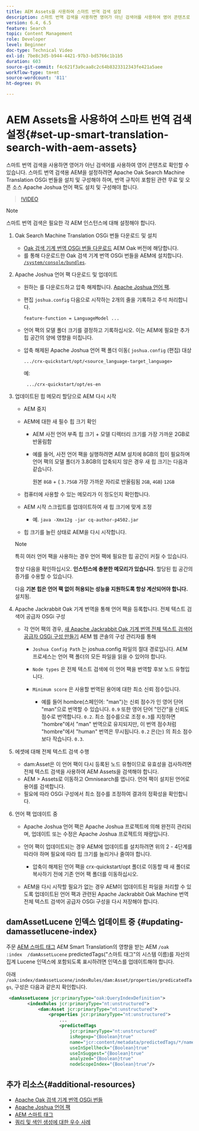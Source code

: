 ```yaml
---
title: AEM Assets을 사용하여 스마트 번역 검색 설정
description: 스마트 번역 검색을 사용하면 영어가 아닌 검색어를 사용하여 영어 콘텐츠로 확인할 수 있습니다. 스마트 번역 검색용 AEM을 설정하려면 Apache Oak Search Machine Translation OSGi 번들을 설치 및 구성해야 하며, 번역 규칙이 포함된 관련 무료 및 오픈 소스 Apache Joshua 언어 팩도 설치 및 구성해야 합니다.
version: 6.4, 6.5
feature: Search
topic: Content Management
role: Developer
level: Beginner
doc-type: Technical Video
exl-id: 7be8c3d5-b944-4421-97b3-bd5766c1b1b5
duration: 603
source-git-commit: f4c621f3a9caa8c2c64b8323312343fe421a5aee
workflow-type: tm+mt
source-wordcount: '811'
ht-degree: 0%

---
```


# AEM Assets을 사용하여 스마트 번역 검색 설정{#set-up-smart-translation-search-with-aem-assets}

스마트 번역 검색을 사용하면 영어가 아닌 검색어를 사용하여 영어 콘텐츠로 확인할 수 있습니다. 스마트 번역 검색용 AEM을 설정하려면 Apache Oak Search Machine Translation OSGi 번들을 설치 및 구성해야 하며, 번역 규칙이 포함된 관련 무료 및 오픈 소스 Apache Joshua 언어 팩도 설치 및 구성해야 합니다.

>[!VIDEO](https://video.tv.adobe.com/v/21291?quality=12&learn=on)

>[!NOTE]
>
>스마트 번역 검색은 필요한 각 AEM 인스턴스에 대해 설정해야 합니다.

1. Oak Search Machine Translation OSGi 번들 다운로드 및 설치
   * [Oak 검색 기계 번역 OSGi 번들 다운로드](https://search.maven.org/#search%7Cgav%7C1%7Cg%3A%22org.apache.jackrabbit%22%20AND%20a%3A%22oak-search-mt%22) AEM Oak 버전에 해당합니다.
   * 를 통해 다운로드한 Oak 검색 기계 번역 OSGi 번들을 AEM에 설치합니다. [`/system/console/bundles`](http://localhost:4502/system/console/bundles).

2. Apache Joshua 언어 팩 다운로드 및 업데이트
   * 원하는 를 다운로드하고 압축 해제합니다. [Apache Joshua 언어 팩](https://cwiki.apache.org/confluence/display/JOSHUA/Language+Packs).
   * 편집 `joshua.config` 다음으로 시작하는 2개의 줄을 기록하고 주석 처리합니다.

     ```
     feature-function = LanguageModel ...
     ```

   * 언어 팩의 모델 폴더 크기를 결정하고 기록하십시오. 이는 AEM에 필요한 추가 힙 공간의 양에 영향을 미칩니다.
   * 압축 해제된 Apache Joshua 언어 팩 폴더 이동( `joshua.config` (편집) 대상

     ```
     .../crx-quickstart/opt/<source_language-target_language>
     ```

     예:

     ```
      .../crx-quickstart/opt/es-en
     ```

3. 업데이트된 힙 메모리 할당으로 AEM 다시 시작
   * AEM 중지
   * AEM에 대한 새 필수 힙 크기 확인

      * AEM 사전 언어 부족 힙 크기 + 모델 디렉터리 크기를 가장 가까운 2GB로 반올림함
      * 예를 들어, 사전 언어 팩을 실행하려면 AEM 설치에 8GB의 힙이 필요하며 언어 팩의 모델 폴더가 3.8GB의 압축되지 않은 경우 새 힙 크기는 다음과 같습니다.

        원본 `8GB` + ( `3.75GB` 가장 가까운 자리로 반올림됨 `2GB`, `4GB`) `12GB`

   * 컴퓨터에 사용할 수 있는 메모리가 이 정도인지 확인합니다.
   * AEM 시작 스크립트를 업데이트하여 새 힙 크기에 맞게 조정

      * 예. `java -Xmx12g -jar cq-author-p4502.jar`

   * 힙 크기를 늘린 상태로 AEM을 다시 시작합니다.

   >[!NOTE]
   >
   >특히 여러 언어 팩을 사용하는 경우 언어 팩에 필요한 힙 공간이 커질 수 있습니다.
   >
   >
   >항상 다음을 확인하십시오. **인스턴스에 충분한 메모리가 있습니다.** 할당된 힙 공간의 증가를 수용할 수 있습니다.
   >
   >
   >다음 **기본 힙은 언어 팩 없이 허용되는 성능을 지원하도록 항상 계산되어야 합니다.** 설치됨.

4. Apache Jackrabbit Oak 기계 번역을 통해 언어 팩을 등록합니다. 전체 텍스트 검색어 공급자 OSGi 구성

   * 각 언어 팩의 경우, [새 Apache Jackrabbit Oak 기계 번역 전체 텍스트 검색어 공급자 OSGi 구성 만들기](http://localhost:4502/system/console/configMgr/org.apache.jackrabbit.oak.plugins.index.mt.MTFulltextQueryTermsProviderFactory) AEM 웹 콘솔의 구성 관리자를 통해

      * `Joshua Config Path` 는 joshua.config 파일의 절대 경로입니다. AEM 프로세스는 언어 팩 폴더의 모든 파일을 읽을 수 있어야 합니다.
      * `Node types` 은 전체 텍스트 검색에 이 언어 팩을 번역할 후보 노드 유형입니다.
      * `Minimum score` 은 사용할 번역된 용어에 대한 최소 신뢰 점수입니다.

         * 예를 들어 hombre(스페인어: &quot;man&quot;)는 신뢰 점수가 인 영어 단어 &quot;man&quot;으로 번역할 수 있습니다. `0.9` 또한 영어 단어 &quot;인간&quot;을 신뢰도 점수로 번역합니다. `0.2`. 최소 점수를으로 조정 `0.3`를 지정하면 &quot;hombre&quot;에서 &quot;man&quot; 번역으로 유지되지만, 이 번역 점수처럼 &quot;hombre&quot;에서 &quot;human&quot; 번역은 무시됩니다. `0.2` 은(는) 의 최소 점수보다 작습니다. `0.3`.

5. 에셋에 대해 전체 텍스트 검색 수행
   * dam:Asset은 이 언어 팩이 다시 등록된 노드 유형이므로 유효성을 검사하려면 전체 텍스트 검색을 사용하여 AEM Assets을 검색해야 합니다.
   * AEM > Assets로 이동하고 Omnisearch를 엽니다. 언어 팩이 설치된 언어로 용어를 검색합니다.
   * 필요에 따라 OSGi 구성에서 최소 점수를 조정하여 결과의 정확성을 확인합니다.

6. 언어 팩 업데이트 중
   * Apache Joshua 언어 팩은 Apache Joshua 프로젝트에 의해 완전히 관리되며, 업데이트 또는 수정은 Apache Joshua 프로젝트의 재량입니다.
   * 언어 팩이 업데이트되는 경우 AEM에 업데이트를 설치하려면 위의 2 - 4단계를 따라야 하며 필요에 따라 힙 크기를 늘리거나 줄여야 합니다.

      * 압축이 해제된 언어 팩을 crx-quickstart/opt 폴더로 이동할 때 새 폴더로 복사하기 전에 기존 언어 팩 폴더를 이동하십시오.

   * AEM을 다시 시작할 필요가 없는 경우 AEM이 업데이트된 파일을 처리할 수 있도록 업데이트된 언어 팩과 관련된 Apache Jackrabbit Oak Machine 번역 전체 텍스트 검색어 공급자 OSGi 구성을 다시 저장해야 합니다.

## damAssetLucene 인덱스 업데이트 중 {#updating-damassetlucene-index}

주문 [AEM 스마트 태그](https://helpx.adobe.com/experience-manager/6-3/assets/using/touch-ui-smart-tags.html) AEM Smart Translation의 영향을 받는 AEM `/oak   :index  /damAssetLucene` predictedTags(&quot;스마트 태그&quot;의 시스템 이름)를 자산의 집계 Lucene 인덱스에 포함되도록 표시하려면 인덱스를 업데이트해야 합니다.

아래 `/oak:index/damAssetLucene/indexRules/dam:Asset/properties/predicatedTags`, 구성은 다음과 같은지 확인합니다.

```xml
 <damAssetLucene jcr:primaryType="oak:QueryIndexDefinition">
        <indexRules jcr:primaryType="nt:unstructured">
            <dam:Asset jcr:primaryType="nt:unstructured">
                <properties jcr:primaryType="nt:unstructured">
                    ...
                    <predictedTags
                        jcr:primaryType="nt:unstructured"
                        isRegexp="{Boolean}true"
                        name="jcr:content/metadata/predictedTags/*/name"
                        useInSpellheck="{Boolean}true"
                        useInSuggest="{Boolean}true"
                        analyzed="{Boolean}true"
                        nodeScopeIndex="{Boolean}true"/>
```

## 추가 리소스{#additional-resources}

* [Apache Oak 검색 기계 번역 OSGi 번들](https://search.maven.org/#search%7Cgav%7C1%7Cg%3A%22org.apache.jackrabbit%22%20AND%20a%3A%22oak-search-mt%22)
* [Apache Joshua 언어 팩](https://cwiki.apache.org/confluence/display/JOSHUA/Language+Packs)
* [AEM 스마트 태그](https://helpx.adobe.com/experience-manager/6-3/assets/using/touch-ui-smart-tags.html)
* [쿼리 및 색인 생성에 대한 우수 사례](https://helpx.adobe.com/experience-manager/6-5/sites/deploying/using/best-practices-for-queries-and-indexing.html)
